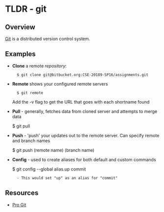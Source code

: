 TLDR - git
==========

Overview
--------

[Git] is a distributed version control system.

Examples
--------

- **Clone** a remote *repository*:

        $ git clone git@bitbucket.org:CSE-20189-SP16/assignments.git

- **Remote** shows your configured remote servers

		$ git remote

	Add the -v flag to get the URL that goes with each shortname found

- **Pull** - generally, fetches data from cloned server and attempts to merge data

	$ git pull

- **Push** - 'push' your updates out to the remote server. Can specify remote and branch names

	$ git push (remote name) (branch name)

- **Config** - used to create aliases for both default and custom commands

	$ git config --global alias.up commit

		- This would set "up" as an alias for "commit"
Resources
---------

- [Pro Git](https://git-scm.com/book/en/v2)

[git]: https://git-scm.com/
